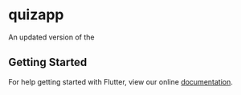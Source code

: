 # quizapp

An updated version of the 

## Getting Started

For help getting started with Flutter, view our online
[documentation](https://flutter.io/).
